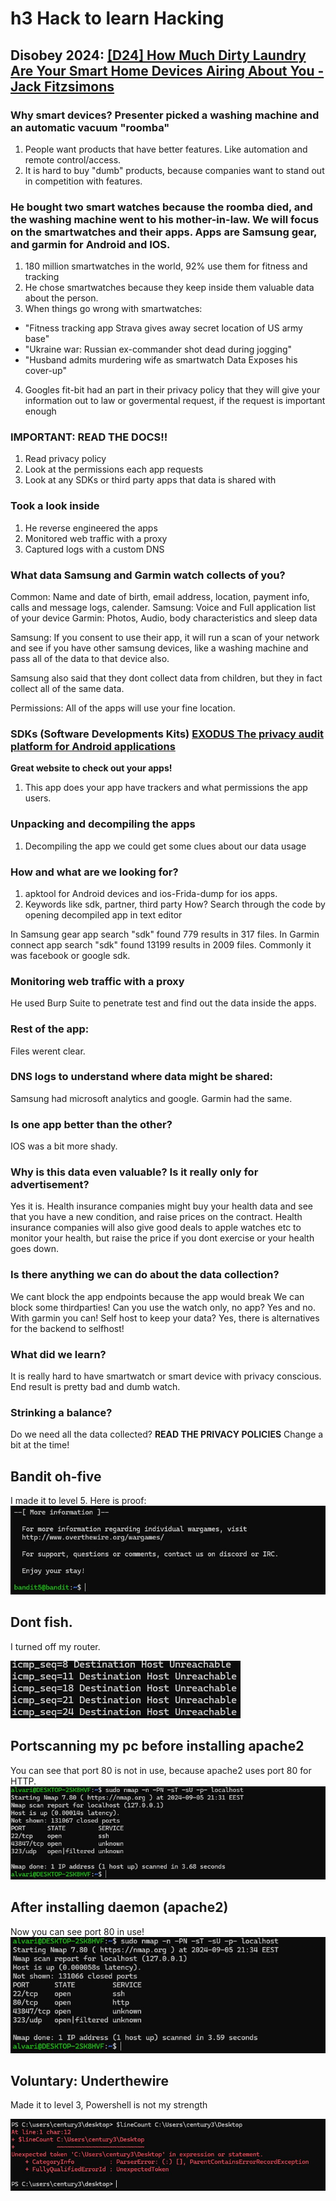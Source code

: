 # h3 Hack to learn Hacking
## Disobey 2024: [[D24] How Much Dirty Laundry Are Your Smart Home Devices Airing About You - Jack Fitzsimons](https://www.youtube.com/watch?v=fWv0Z_FePKU)

### Why smart devices? Presenter picked a washing machine and an automatic vacuum "roomba"
1. People want products that have better features. Like automation and remote control/access.
2. It is hard to buy "dumb" products, because companies want to stand out in competition with features.

### He bought two smart watches because the roomba died, and the washing machine went to his mother-in-law. We will focus on the smartwatches and their apps. Apps are Samsung gear, and garmin for Android and IOS.

1. 180 million smartwatches in the world, 92% use them for fitness and tracking
2. He chose smartwatches because they keep inside them valuable data about the person.
3. When things go wrong with smartwatches:
 - "Fitness tracking app Strava gives away secret location of US army base"
 - "Ukraine war: Russian ex-commander shot dead during jogging"
 - "Husband admits murdering wife as smartwatch Data Exposes his cover-up"
 4. Googles fit-bit had an part in their privacy policy that they will give your information out to law or govermental request, if the request is important enough

 ### **IMPORTANT: READ THE DOCS!!**
 1. Read privacy policy
 2. Look at the permissions each app requests
 3. Look at any SDKs or third party apps that data is shared with

 ### Took a look inside
 1. He reverse engineered the apps
 2. Monitored web traffic with a proxy
 3. Captured logs with a custom DNS

 ### What data Samsung and Garmin watch collects of you?

 Common: Name and date of birth, email address, location, payment info, calls and message logs, calender.
 Samsung: Voice and Full application list of your device
 Garmin: Photos, Audio, body characteristics and sleep data

 Samsung: If you consent to use their app, it will run a scan of your network and see if you have other samsung devices, like a washing machine and pass all of the data to that device also.

 Samsung also said that they dont collect data from children, but they in fact collect all of the same data.

 Permissions: All of the apps will use your fine location.

 ### SDKs (Software Developments Kits) [EXODUS The privacy audit platform for Android applications](https://reports.exodus-privacy.eu.org/en/)
 **Great website to check out your apps!**
1. This app does your app have trackers and what permissions the app users.

### Unpacking and decompiling the apps
1. Decompiling the app we could get some clues about our data usage

### How and what are we looking for?
1. apktool for Android devices and ios-Frida-dump for ios apps.
2. Keywords like sdk, partner, third party
How? Search through the code by opening decompiled app in text editor

In Samsung gear app search "sdk" found 779 results in 317 files. 
In Garmin connect app search "sdk" found 13199 results in 2009 files. Commonly it was facebook or google sdk.

### Monitoring web traffic with a proxy
He used Burp Suite to penetrate test and find out the data inside the apps.

### Rest of the app:
Files werent clear. 

### DNS logs to understand where data might be shared:

Samsung had microsoft analytics and google.
Garmin had the same.

### Is one app better than the other?
IOS was a bit more shady.

### Why is this data even valuable? Is it really only for advertisement?
Yes it is. Health insurance companies might buy your health data and see that you have a new condition, and raise prices on the contract.
Health insurance companies will also give good deals to apple watches etc to monitor your health, but raise the price if you dont exercise or your health goes down.

### Is there anything we can do about the data collection?
We cant block the app endpoints because the app would break
We can block some thirdparties! 
Can you use the watch only, no app? Yes and no. With garmin you can!
Self host to keep your data? Yes, there is alternatives for the backend to selfhost!

### What did we learn?
It is really hard to have smartwatch or smart device with privacy conscious.
End result is pretty bad and dumb watch.

### Strinking a balance?
Do we need all the data collected?
**READ THE PRIVACY POLICIES**
Change a bit at the time!

## Bandit oh-five

I made it to level 5. Here is proof: 
![Bandit oh-five level 5](/photos/Näyttökuva%202024-09-05%20205642.jpg)

## Dont fish.

I turned off my router.

![Pinging 1.1.1.1](/photos/Näyttökuva%202024-09-05%20213958.jpg)

## Portscanning my pc before installing apache2

You can see that port 80 is not in use, because apache2 uses port 80 for HTTP.
![Before apache2](/photos/Näyttökuva%202024-09-05%20213327.jpg)

## After installing daemon (apache2)

Now you can see port 80 in use!
![Apache2 port 80](/photos/Näyttökuva%202024-09-05%20213504.jpg)

## Voluntary: Underthewire

Made it to level 3, Powershell is not my strength

![Underthewire](/photos/Näyttökuva%202024-09-05%20221743.jpg)